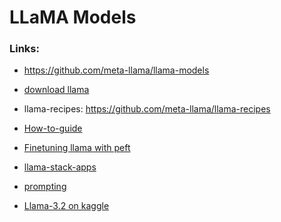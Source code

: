 LLaMA Models
=====


### Links:
 * https://github.com/meta-llama/llama-models
 * [download llama](https://www.llama.com/llama-downloads/)
 * llama-recipes: https://github.com/meta-llama/llama-recipes
 * [How-to-guide](https://www.llama.com/docs/how-to-guides/fine-tuning/)
 * [Finetuning llama with peft](https://github.com/meta-llama/llama-recipes/blob/main/recipes/quickstart/finetuning/quickstart_peft_finetuning.ipynb)
 * [llama-stack-apps](https://github.com/meta-llama/llama-stack-apps)
 * [prompting](https://www.llama.com/docs/how-to-guides/prompting/)

 * [Llama-3.2 on kaggle](https://www.kaggle.com/models/metaresearch/llama-3.2)